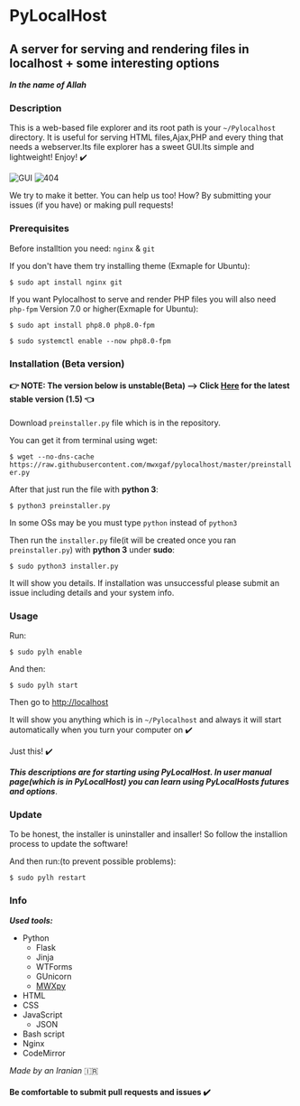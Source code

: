 # PyLocalHost
## A server for serving and rendering files in localhost + some interesting options

**_In the name of Allah_**

### Description

This is a web-based file explorer and its root path is your `~/Pylocalhost` directory. It is useful for serving HTML files,Ajax,PHP and every thing that needs a webserver.Its file explorer has a sweet GUI.Its simple and lightweight! Enjoy! :heavy_check_mark: 

![GUI](https://raw.githubusercontent.com/mwxgaf/pylocalhost/gh-pages/home.png)
![404](https://raw.githubusercontent.com/mwxgaf/pylocalhost/gh-pages/editor.png)

We try to make it better. You can help us too! How? By submitting your issues (if you have) or making pull requests!

### Prerequisites

Before installtion you need: `nginx` & `git`

If you don't have them try installing theme
(Exmaple for Ubuntu):

`$ sudo apt install nginx git`

If you want Pylocalhost to serve and render PHP files you will also need `php-fpm` Version 7.0 or higher(Exmaple for Ubuntu):

`$ sudo apt install php8.0 php8.0-fpm`

`$ sudo systemctl enable --now php8.0-fpm`

### Installation (Beta version)

#### :point_right: NOTE: The version below is unstable(Beta) --> Click [Here](https://github.com/mwxgaf/pylocalhost/releases/tag/v1.5) for the latest stable version (1.5) :point_left:

Download `preinstaller.py` file which is in the repository.

You can get it from terminal using wget:

`$ wget --no-dns-cache https://raw.githubusercontent.com/mwxgaf/pylocalhost/master/preinstaller.py`

After that just run the file with **python 3**:

`$ python3 preinstaller.py`

In some OSs may be you must type `python` instead of `python3`

Then run the `installer.py` file(it will be created once you ran `preinstaller.py`) with **python 3** under **sudo**:

`$ sudo python3 installer.py`

It will show you details. If installation was unsuccessful please submit an issue including details and your system info.

### Usage

Run:

`$ sudo pylh enable`

And then:

`$ sudo pylh start`

Then go to [http://localhost](http://localhost)

It will show you anything which is in `~/Pylocalhost` and always it will start automatically when you turn your computer on :heavy_check_mark: 

Just this! :heavy_check_mark: 

_**This descriptions are for starting using PyLocalHost. In user manual page(which is in PyLocalHost) you can learn using PyLocalHosts futures and options**_.

### Update

To be honest, the installer is uninstaller and insaller! So follow the installion process to update the software!

And then run:(to prevent possible problems):

`$ sudo pylh restart`

### Info

***Used tools:***

* Python
    * Flask
    * Jinja
    * WTForms
    * GUnicorn
    * [MWXpy](https://github.com/mwxgaf/mwxpy)
* HTML
* CSS
* JavaScript
    * JSON
* Bash script
* Nginx
* CodeMirror

_Made by an Iranian_ :iran:

#### Be comfortable to submit pull requests and issues :heavy_check_mark: 
